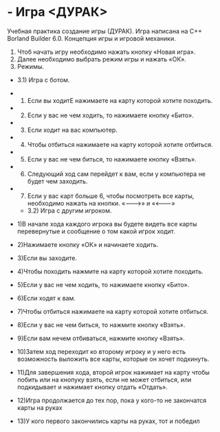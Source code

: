 # - Игра <ДУРАК>
  Учебная практика создание игры (ДУРАК).
Игра написана на С++ Borland Builder 6.0.
  Концепция игры и игровой механики.
1) Чтоб начать игру необходимо нажать кнопку «Новая игра».
2) Далее необходимо выбрать режим игры и нажать «ОК».
3) Режимы.
 - 3.1) Игра с ботом.
- 1) Если вы ходитЕ нажимаете на карту которой хотите походить.
- 2) Если у вас не чем ходить, то нажимаете кнопку «Бито».
- 3) Если ходит на вас компьютер.
- 4) Чтобы отбиться нажимаете на карту которой хотите отбиться.
- 5) Если у вас не чем биться, то нажимаете кнопку «Взять».
- 6) Следующий ход сам перейдет к вам, если у компьютера не будет чем заходить.
- 7) Если у вас карт больше 6, чтобы посмотреть все карты, необходимо нажать на кнопки.
  «--->» и «<---»

  - 3.2) Игра с другим игроком.
- 1)В начале хода каждого игрока вы будете видеть все карты перевернутые и сообщение о том какой игрок ходит.
- 2)Нажимаете кнопку «ОК» и начинаете ходить.
- 3)Если вы заходите.
- 4)Чтобы походить нажмите на карту которой хотите походить.
- 5)Если у вас не чем ходить, то нажимаете кнопку «Бито».
- 6)Если ходят к вам.
- 7)Чтобы отбиться нажимаете на карту которой хотите отбиться.
- 8)Если у вас не чем биться, то нажмите кнопку «Взять».
- 9)Если вам нечем отбиваться, нажмите кнопку «Взять».
- 10)Затем ход переходит ко второму игроку и у него есть возможность выложить все карты, которые он хочет подкинуть.
- 11)Для завершения хода, второй игрок нажимает на карту чтобы побить или на кнопуку взять, если не может отбиться, или подкидывает и нажимает кнопку отдать «Отдать».
- 12)Игра продолжается до тех пор, пока у кого-то не закончатся карты на руках
- 13)У кого первого закончились карты на руках, тот и победил

 


